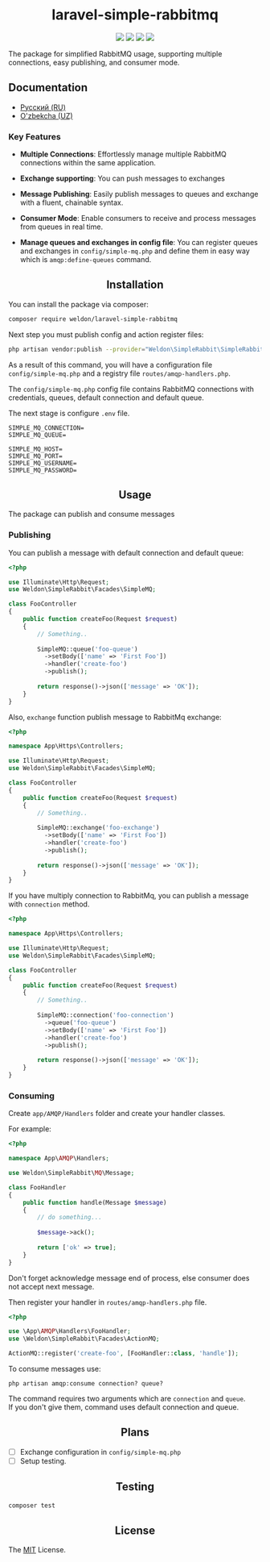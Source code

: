 <div align="center">
  <h1>laravel-simple-rabbitmq</h1>
</div>

<div align="center">
  <img src="https://img.shields.io/packagist/dependency-v/weldon/laravel-simple-rabbitmq/php">
  <img src="https://img.shields.io/packagist/dt/weldon/laravel-simple-rabbitmq.svg">
  <img src="https://img.shields.io/packagist/v/weldon/laravel-simple-rabbitmq.svg">
  <img src="https://img.shields.io/packagist/l/weldon/laravel-simple-rabbitmq">
</div>

The package for simplified RabbitMQ usage, supporting multiple connections, easy publishing, and consumer mode.

## Documentation

- [Русский (RU)](README.RU.md)
- [O'zbekcha (UZ)](README.UZ.md)

### Key Features

- **Multiple Connections**: Effortlessly manage multiple RabbitMQ connections within the same application.

- **Exchange supporting**: You can push messages to exchanges

- **Message Publishing**: Easily publish messages to queues and exchange with a fluent, chainable syntax.

- **Consumer Mode**: Enable consumers to receive and process messages from queues in real time.

- **Manage queues and exchanges in config file**: You can register queues and exchanges in `config/simple-mq.php` and
  define them in easy way which is `amqp:define-queues` command.

<div align="center">
  <h2>Installation</h2>
</div>

You can install the package via composer:

```bash
composer require weldon/laravel-simple-rabbitmq
```

Next step you must publish config and action register files:

```bash
php artisan vendor:publish --provider="Weldon\SimpleRabbit\SimpleRabbitMQServiceProvider"
```

As a result of this command, you will have a configuration file `config/simple-mq.php` and a registry file
`routes/amqp-handlers.php`.

The `config/simple-mq.php` config file contains RabbitMQ connections with credentials, queues, default connection and
default queue.

The next stage is configure `.env` file.

```.dotenv
SIMPLE_MQ_CONNECTION=
SIMPLE_MQ_QUEUE=

SIMPLE_MQ_HOST=
SIMPLE_MQ_PORT=
SIMPLE_MQ_USERNAME=
SIMPLE_MQ_PASSWORD=
```

<div align="center">
  <h2>Usage</h2>
</div>

The package can publish and consume messages

### Publishing

You can publish a message with default connection and default queue:

```php
<?php

use Illuminate\Http\Request;
use Weldon\SimpleRabbit\Facades\SimpleMQ;

class FooController
{
    public function createFoo(Request $request)
    {
        // Something..
        
        SimpleMQ::queue('foo-queue')
          ->setBody(['name' => 'First Foo'])
          ->handler('create-foo')
          ->publish();
          
        return response()->json(['message' => 'OK']);
    }
}
```

Also, `exchange` function publish message to RabbitMq exchange:

```php
<?php

namespace App\Https\Controllers;

use Illuminate\Http\Request;
use Weldon\SimpleRabbit\Facades\SimpleMQ;

class FooController
{
    public function createFoo(Request $request)
    {
        // Something..
        
        SimpleMQ::exchange('foo-exchange')
          ->setBody(['name' => 'First Foo'])
          ->handler('create-foo')
          ->publish();
          
        return response()->json(['message' => 'OK']);
    }
}
```

If you have multiply connection to RabbitMq, you can publish a message with `connection` method.

```php
<?php

namespace App\Https\Controllers;

use Illuminate\Http\Request;
use Weldon\SimpleRabbit\Facades\SimpleMQ;

class FooController
{
    public function createFoo(Request $request)
    {
        // Something..
        
        SimpleMQ::connection('foo-connection')
          ->queue('foo-queue')
          ->setBody(['name' => 'First Foo'])
          ->handler('create-foo')
          ->publish();
          
        return response()->json(['message' => 'OK']);
    }
}
```

### Consuming

Create `app/AMQP/Handlers` folder and create your handler classes.

For example:

```php
<?php

namespace App\AMQP\Handlers;

use Weldon\SimpleRabbit\MQ\Message;

class FooHandler
{
    public function handle(Message $message)
    {
        // do something...
        
        $message->ack();
        
        return ['ok' => true];
    }
}
```

Don't forget acknowledge message end of process, else consumer does not accept next message.

Then register your handler in `routes/amqp-handlers.php` file.

```php
<?php

use \App\AMQP\Handlers\FooHandler;
use \Weldon\SimpleRabbit\Facades\ActionMQ;

ActionMQ::register('create-foo', [FooHandler::class, 'handle']);
```

To consume messages use:

```shell
php artisan amqp:consume connection? queue?
```

The command requires two arguments which are `connection` and `queue`.\
If you don't give them, command uses default connection and queue.

<div align="center">
  <h2>Plans</h2>
</div>

- [ ] Exchange configuration in `config/simple-mq.php`
- [ ] Setup testing.

<div align="center">
  <h2>Testing</h2>
</div>

```bash
composer test
```

<div align="center">
  <h2>License</h2>
</div>

The [MIT](LICENSE.md) License.